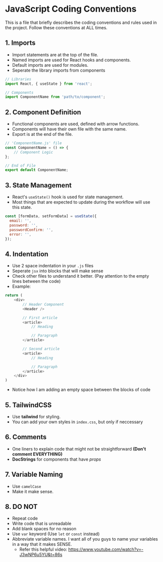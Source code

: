 # JavaScript Coding Conventions
This is a file that briefly describes the coding conventions and rules used in the project. Follow these conventions at ALL times.

## 1. Imports
- Import statements are at the top of the file.
- Named imports are used for React hooks and components.
- Default imports are used for modules.
- Seperate the library imports from components

```js
// Libraries
import React, { useState } from 'react';

// Components
import ComponentName from 'path/to/component';
```

## 2. Component Definition
- Functional components are used, defined with arrow functions.
- Components will have their own file with the same name.
- Export is at the end of the file.
```js
// 'ComponentName.js' file
const ComponentName = () => {
    // Component Logic
};

// End of File
export default ComponentName;
```

## 3. State Management
- React's `useState()` hook is used for state management.
- Most things that are expected to update during the workflow will use this state.
```js
const [formData, setFormData] = useState({
  email: '',
  password: '',
  passwordConfirm: '',
  error: '',
});
```

## 4. Indentation 
- Use 2 space indentation in your `.js` files
- Seperate `jsx` into blocks that will make sense
- Check other files to understand it better. (Pay attention to the empty lines between the code)
- Example:
```js
return (
    <div>
        // Header Component
        <Header />

        // First article
        <article>
            // Heading

            // Paragraph
        </article>

        // Second article
        <article>
            // Heading

            // Paragraph
        </article>
    </div>
)
```
- Notice how I am adding an empty space between the blocks of code

## 5. TailwindCSS
- Use **tailwind** for styling. 
- You can add your own styles in `index.css`, but only if neccessary

## 6. Comments
- One liners to explain code that might not be straightforward **(Don't comment EVERYTHING)**
- **DocStrings** for components that have *props*

## 7. Variable Naming
- Use `camelCase`
- Make it make sense.

## 8. DO NOT
- Repeat code
- Write code that is unreadable
- Add blank spaces for no reason
- Use `var` keyword (Use `let` or `const` instead)
- Abbreviate variable names. I want all of you guys to name your variables in a way that it makes SENSE.
    - Refer this helpful video: https://www.youtube.com/watch?v=-J3wNP6u5YU&t=86s  

